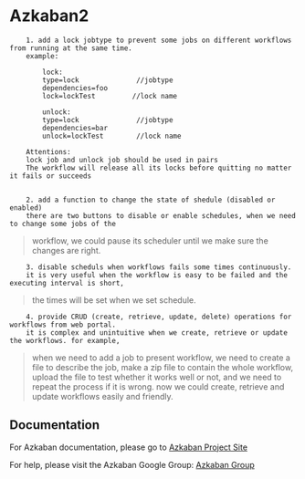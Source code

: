 Azkaban2
========

		1. add a lock jobtype to prevent some jobs on different workflows from running at the same time.
		example:
```
		lock:
		type=lock              //jobtype
		dependencies=foo
		lock=lockTest         //lock name

		unlock:
		type=lock              //jobtype
		dependencies=bar
		unlock=lockTest        //lock name
```
		Attentions:
		lock job and unlock job should be used in pairs
		The workflow will release all its locks before quitting no matter it fails or succeeds


		2. add a function to change the state of shedule (disabled or enabled)
		there are two buttons to disable or enable schedules, when we need to change some jobs of the
> workflow, we could pause its scheduler until we make sure the changes are right.


		3. disable scheduls when workflows fails some times continuously.
		it is very useful when the workflow is easy to be failed and the executing interval is short,
> the times will be set when we set schedule.


		4. provide CRUD (create, retrieve, update, delete) operations for workflows from web portal.
		it is complex and unintuitive when we create, retrieve or update the workflows. for example,
> when we need to add a job to present workflow, we need to create a file to describe the job,
> make a zip file to contain the whole workflow, upload the file to test whether it works well
> or not, and we need to repeat the process if it is wrong.
		now we could create, retrieve and update workflows easily and friendly.


Documentation
-------------

For Azkaban documentation, please go to [Azkaban Project Site](http://azkaban.github.io)

For help, please visit the Azkaban Google Group: [Azkaban Group](https://groups.google.com/forum/?fromgroups#!forum/azkaban-dev)


